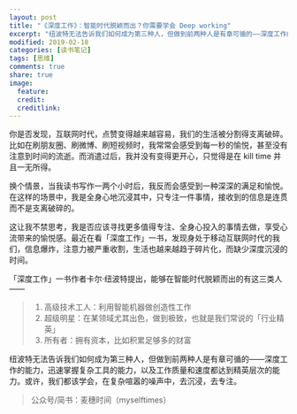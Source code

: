 ```yaml
---
layout: post
title: "《深度工作》：智能时代脱颖而出？你需要学会 Deep working"
excerpt: "纽波特无法告诉我们如何成为第三种人，但做到前两种人是有章可循的——深度工作的能力，迅速掌握复杂工具的能力，以及工作质量和速度都达到精英层次的能力。或许，我们都该学会，在复杂喧嚣的噪声中，去沉浸，去专注。"
modified: 2019-02-18
categories: [读书笔记]
tags: [思维]
comments: true
share: true
image:
  feature:
  credit:
  creditlink:
---
```


你是否发现，互联网时代，点赞变得越来越容易，我们的生活被分割得支离破碎。比如在刷朋友圈、刷微博、刷短视频时，我常常会感受到每一秒的愉悦，甚至没有注意到时间的流逝。而消遣过后，我并没有变得更开心，只觉得是在 kill time 并且一无所得。

换个情景，当我读书写作一两个小时后，我反而会感受到一种深深的满足和愉悦。在这样的场景中，我是全身心地沉浸其中，只专注一件事情，接收到的信息是连贯而不是支离破碎的。

这让我不禁思考，我是否应该寻找更多值得专注、全身心投入的事情去做，享受心流带来的愉悦感。最近在看「深度工作」一书，发现身处于移动互联网时代的我们，信息爆炸，注意力被严重收割，生活也越来越趋于碎片化，而缺少深度沉浸的时间。

「深度工作」一书作者卡尔·纽波特提出，能够在智能时代脱颖而出的有这三类人——

> 1. 高级技术工人：利用智能机器做创造性工作
> 2. 超级明星：在某领域尤其出色，做到极致，也就是我们常说的「行业精英」
> 3. 所有者：拥有资本，比如积累足够多的财富

纽波特无法告诉我们如何成为第三种人，但做到前两种人是有章可循的——深度工作的能力，迅速掌握复杂工具的能力，以及工作质量和速度都达到精英层次的能力。或许，我们都该学会，在复杂喧嚣的噪声中，去沉浸，去专注。

> 公众号/简书：麦穗时间（myselftimes）